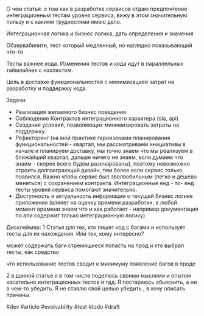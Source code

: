 О чем статья: о том как в разработке сервисов отдаю предпочтение интеграционным тестам уровня сервиса, вижу в этом значительную пользу и с какими трудностями имею дело.

  

  

Интеграционная логика и бизнес логика, дать определения и значения

Обзервабилити, тест который медленный, но наглядно показывающий что-то

Тесты важнее кода. Изменения тестов и кода идут в параллельных таймлайнах с нахлестом.

Цель в доставке функциональностей с минимизацией затрат на разработку и поддержку кода.

Задачи:

-   Реализация желаемого бизнес поведения
-   Соблюдение Контрактов интеграционного характера (sla, api)
-   Создания условий, позволяющих минимизировать затраты на поддержку.
-   Рефакторинг (на мой практике гарнизонами планирования функциональностей - квартал, мы рассматриваем инициативы в начале и планируем доставку, мы точно знаем что мы реализуем в ближайший квартал, дальше ничего не знаем, если думаем что знаем - скорее всего будем разочарованы), поэтому невозможно строить долгоиграющий дизайн, тем более если сервис только появился. Важно чтобы сервис был эволвобильным (легко и дёшево меняться) с сохранением контракта. Интеграционные енд - то- енд тесты уровня сервиса помогают значительно.
-   Доступность и актуальность информации о текущей бизнес логике приложения (влияет на оценку времени разработки, в любой момент времени знаем что и как работает - например документация по апи содержит только интеграционную логику)

  

Дисклеймер: 1 Статья для тех, кто пишет код с багами и использует тесты для их нахождения. Или тех, кому интересно?

может содержать баги стремящиеся попасть на прод и кто выбрал тесты, как средство 

что использование тестов сводит к минимуму появление багов в проде 

2 в данной статье я в том числе поделюсь своими мыслями и опытом касательно интеграционных тестов и тдд. Я постараюсь обьяснить, а ни в чем-то убедить. Я не ставлю свой целью убедить , я хочу описать причины.

#dev #article #evolvability #test #todo 
#draft